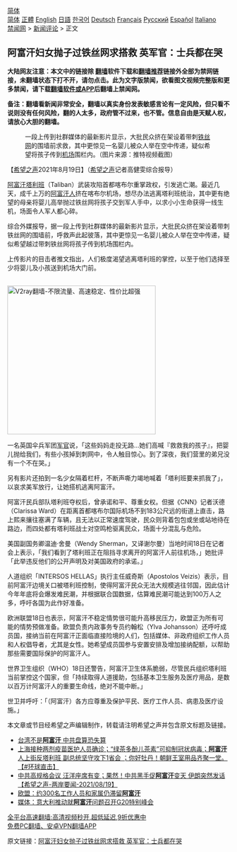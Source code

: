  <!-- 面包屑导航 --> <div class="breadcrumb"><!-- GTranslate: https://gtranslate.io/ -->  <div class="switcher notranslate">  <div class="selected">  <a href="#" onclick="return false;"> 简体</a>  </div>  <div class="option">  <a href="https://www.bannedbook.org" onclick="doGTranslate('zh-CN|zh-CN');jQuery('div.switcher div.selected a').html(jQuery(this).html());return false;" title="简体中文" class="nturl selected"> 简体</a>  <a href="https://www.bannedbook.org/zh-tw/" onclick="doGTranslate('zh-CN|zh-TW');jQuery('div.switcher div.selected a').html(jQuery(this).html());return false;" title="繁體中文" class="nturl"> 正體</a>  <a href="https://www.bannedbook.org/en/" onclick="doGTranslate('zh-CN|en');jQuery('div.switcher div.selected a').html(jQuery(this).html());return false;" title="English" class="nturl"> English</a>  <a href="https://www.bannedbook.org/ja/" onclick="doGTranslate('zh-CN|ja');jQuery('div.switcher div.selected a').html(jQuery(this).html());return false;" title="日本語" class="nturl"> 日語</a>  <a href="https://www.bannedbook.org/ko/" onclick="doGTranslate('zh-CN|ko');jQuery('div.switcher div.selected a').html(jQuery(this).html());return false;" title="한국어" class="nturl"> 한국어</a>  <a href="https://www.bannedbook.org/de/" onclick="doGTranslate('zh-CN|de');jQuery('div.switcher div.selected a').html(jQuery(this).html());return false;" title="Deutsch" class="nturl"> Deutsch</a>  <a href="https://www.bannedbook.org/fr/" onclick="doGTranslate('zh-CN|fr');jQuery('div.switcher div.selected a').html(jQuery(this).html());return false;" title="Français" class="nturl"> Français</a>  <a href="https://www.bannedbook.org/ru/" onclick="doGTranslate('zh-CN|ru');jQuery('div.switcher div.selected a').html(jQuery(this).html());return false;" title="Русский" class="nturl"> Русский</a>  <a href="https://www.bannedbook.org/es/" onclick="doGTranslate('zh-CN|es');jQuery('div.switcher div.selected a').html(jQuery(this).html());return false;" title="Español" class="nturl"> Español</a>  <a href="https://www.bannedbook.org/it/" onclick="doGTranslate('zh-CN|it');jQuery('div.switcher div.selected a').html(jQuery(this).html());return false;" title="Italiano" class="nturl"> Italiano</a>  </div>  </div>      <div class='breadcrumb-sub'><!-- Breadcrumb NavXT 6.3.0 --> <a href="https://www.bannedbook.org/" class="home">禁闻网</a> &gt; <a href="https://www.bannedbook.org/bnews/comments/" class="category">新闻评论</a> &gt; 正文</div></div><h2>阿富汗妇女抛子过铁丝网求搭救 英军官：士兵都在哭</h2> <p class="notice"><b>大陆网友注意：本文中的链接除 <a href="https://github.com/bannedbook/fanqiang" >翻墙</a>软件下载和<a href="https://github.com/killgcd/justmysocks/blob/master/README.md">翻墙推荐</a>链接外全部为禁网链接，未翻墙状态下打不开，请勿点击。此为文字版禁闻，欲看图文视频完整版和更多禁闻，请下载<a href="https://github.com/bannedbook/fanqiang">翻墙软件或APP</a>后翻墙上禁闻网。</p><p>备注：翻墙看新闻非常安全，翻墙以真实身份发表敏感言论有一定风险，但只看不说则没有任何风险，翻的人太多，政府管不过来，也不管。信息自由是天赋人权，请放心大胆的翻墙。</b></p>  <div class="entry"> <figure> <p><figcaption>一段上传到社群媒体的最新影片显示，大批民众挤在架设着带刺<a href="https://www.bannedbook.org/bnews/tag/%E9%93%81%E4%B8%9D%E7%BD%91/" class="st_tag internal_tag" rel="tag" title="标签 铁丝网 下的日志">铁丝网</a>的围墙前求救，其中更惊见一名婴儿被众人举在空中传递，疑似希望将孩子传到<a href="https://www.bannedbook.org/bnews/tag/%e6%9c%ba%e5%9c%ba/" class="st_tag internal_tag" rel="tag" title="标签 机场 下的日志">机场</a>围栏内。（图片来源：推特视频截图）</figcaption></figure> <p>【<span class='wp_keywordlink_affiliate'><a href="https://www.soundofhope.org" title="希望之声" target="_blank">希望之声</a></span>2021年8月19日】（<a href="https://www.bannedbook.org/bnews/tag/%e5%b8%8c%e6%9c%9b%e4%b9%8b%e5%a3%b0/" class="st_tag internal_tag" rel="tag" title="标签 希望之声 下的日志">希望之声</a>记者高健雯综合报导）</p> <p><a href="https://www.bannedbook.org/bnews/tag/%e9%98%bf%e5%af%8c%e6%b1%97/" class="st_tag internal_tag" rel="tag" title="标签 阿富汗 下的日志">阿富汗</a><a href="https://www.bannedbook.org/bnews/tag/%e5%a1%94%e5%88%a9%e7%8f%ad/" class="st_tag internal_tag" rel="tag" title="标签 塔利班 下的日志">塔利班</a>（Taliban）武装攻陷首都喀布尔重掌政权，引发逃亡潮。最近几天，成千上万的<a href="https://www.bannedbook.org/bnews/tag/%e9%98%bf%e5%af%8c%e6%b1%97%e4%ba%ba/" class="st_tag internal_tag" rel="tag" title="标签 阿富汗人 下的日志">阿富汗人</a>挤在喀布尔机场，想尽办法逃离塔利班统治，其中更有绝望的母亲将婴儿高举抛过铁丝网将孩子交到军人手中，以求小小生命获得一线生机，场面令人军人都心碎。</p> <p>综合外媒报导，据一段上传到社群媒体的最新影片显示，大批民众挤在架设着带刺铁丝网的围墙前，呼救声此起彼落，其中更惊见一名婴儿被众人举在空中传递，疑似希望越过带刺铁丝网将孩子传到机场围栏内。</p> <p>上传影片的目击者推文指出，人们极度渴望逃离塔利班的掌控，以至于他们选择至少将婴儿及小孩送到机场大门前。</p>  <p><br/><a href="https://github.com/bannedbook/fanqiang/wiki/V2ray%E6%9C%BA%E5%9C%BA"><img src="https://raw.githubusercontent.com/bannedbook/fanqiang/master/v2ss/images/v2free.jpg" width="336" alt="V2ray翻墙-不限流量、高速稳定、性价比超强"></a><br/></p> <p>一名英国伞兵军团<a href="https://www.bannedbook.org/bnews/tag/%E5%86%9B%E5%AE%98/" class="st_tag internal_tag" rel="tag" title="标签 军官 下的日志">军官</a>说，「这些妈妈走投无路…她们高喊『救救我的孩子』，把婴儿抛给我们，有些小孩掉到刺网中，令人触目惊心。到了深夜，我们营里的弟兄没有一个不在哭。」</p> <p>另有影片还拍到一名少女隔着栏杆，不断声嘶力竭地喊着「塔利班要来抓我了」，以哀求美军放行，让她搭机逃离阿富汗。</p> <p>阿富汗民兵部队塔利班夺权后，曾承诺和平、尊重女权。但据《CNN》记者沃德（Clarissa Ward）在距离首都喀布尔国际机场不到183公尺远的街道上直击，路上熙来攘往塞满了车辆，且无法以正常速度驾驶，民众则背着包包或坐或站地待在路边，而四处都有塔利班战士对空鸣枪驱离民众，场面十分混乱与危险。</p>  <p>美国副国务卿温迪·舍曼（Wendy Sherman，又译谢尔曼）当地时间18日在记者会上表示，「我们看到了塔利班正在阻挡寻求离开的阿富汗人前往机场，」她批评「此举违反他们的公开声明及对美国政府的承诺。」</p> <p>人道组织「INTERSOS HELLAS」执行主任威奇斯（Apostolos Veizis）表示，目前阿富汗边境关口被塔利班控制，使得阿富汗民众无法大规模逃往邻国，因此估计今年年底将会爆发难民潮，并根据联合国数据，估算难民潮可能达到100万人之多，呼吁各国为此作好准备。</p> <p>欧洲联盟18日也表示，阿富汗不稳定情势很可能升高移民压力，欧盟正为所有可能的情势预做准备。欧盟负责内政事务专员约翰松（Ylva Johansson）还呼吁成员国，接纳当前在阿富汗正面临直接险境的人们，包括媒体、非政府组织工作人员和人权倡导者，尤其是女性。她希望成员国参与安置安排及增加接纳配额，以帮助那些需要国际保护的阿富汗人。</p> <p>世界卫生组织（WHO）18日还警告，阿富汗卫生体系脆弱，尽管民兵组织塔利班当前掌控这个国家，但「持续取得人道援助，包括基本卫生服务及医疗用品，是数以百万计阿富汗人的重要生命线，绝对不能中断。」</p>  <p>世卫并呼吁：「（阿富汗）各方应尊重及保护平民、医疗工作人员、病患及医疗设施。」</p> <p>本文章或节目经希望之声编辑制作，转载请注明希望之声并包含原文标题及链接。 </p> <ul class='op-related-articles' title='相关阅读'> <li><a href='https://www.bannedbook.org/bnews/ssgc/20210819/1609286.html' target='_blank'>台湾不是<b>阿富汗</b> 中共盘算恐失算</a></li> <li><a href='https://www.bannedbook.org/bnews/bannedvideo/20210819/1609283.html' target='_blank'>上海接种两剂疫苗医护人员确诊；“绿茶多酚儿茶素”可抑制冠状病毒；<b>阿富汗</b>人上街反塔利班 副总统坚守攻下1省会 ；你好牡丹！朝鲜王室用品齐聚一堂。【#环球直击】</a></li> <li><a href='https://www.bannedbook.org/bnews/comments/20210819/1609277.html' target='_blank'>中共高规格会议 汪洋座席有变；果然！中共黑手促<b>阿富汗</b>变天 伊朗突然发话【希望之声-两岸要闻-2021/08/19】</a></li> <li><a href='https://www.bannedbook.org/bnews/baitai/20210819/1609264.html' target='_blank'>欧盟：约300名工作人员和家属仍滞留<b>阿富汗</b></a></li> <li><a href='https://www.bannedbook.org/bnews/baitai/20210819/1609263.html' target='_blank'>媒体：意大利推动就<b>阿富汗</b>问题召开G20特别峰会</a></li> </ul> <p class="texttj"> <a href="https://github.com/bannedbook/fanqiang/wiki/V2ray%E6%9C%BA%E5%9C%BA" target="_blank">全平台高速翻墙:高清视频秒开,超低延迟,9折优惠中</a><br/> <a href="https://github.com/bannedbook/fanqiang/wiki/%E7%A6%81%E9%97%BB%E7%BD%91%E5%AE%89%E5%8D%93%E7%BF%BB%E5%A2%99%E6%96%B0%E9%97%BBAPP" target="_blank">免费PC翻墙、安卓VPN翻墙APP</a></p><p>原文链接：<a class="src_link"  href="https://www.soundofhope.org/post/536876" target="_blank">阿富汗妇女抛子过铁丝网求搭救 英军官：士兵都在哭</a></p> <a name='sharetosocial'></a>  <div style="margin-bottom:5px;padding-bottom:5px;clear:both"> <div id="archive-pix-1" class="banner-ads"> <!-- AuctionX Display platform tag START --> <div id="26318x728x90x621x_ADSLOT2" clicktrack="%%CLICK_URL_ESC%%"></div> <!-- AuctionX Display platform tag END --> </div> <div id="archive-pix-2" class="banner-ads"> <!-- AuctionX Display platform tag START --> <div id="26315x300x250x621x_ADSLOT2" clicktrack="%%CLICK_URL_ESC%%"></div> <!-- AuctionX Display platform tag END --> </div> </div>  <div id="archive-pix-1" class="banner-ads"> <!-- AuctionX Display platform tag START --> <div id="26318x728x90x621x_ADSLOT3" clicktrack="%%CLICK_URL_ESC%%"></div> <!-- AuctionX Display platform tag END --> </div> </div><!--END ENTRY--> 
